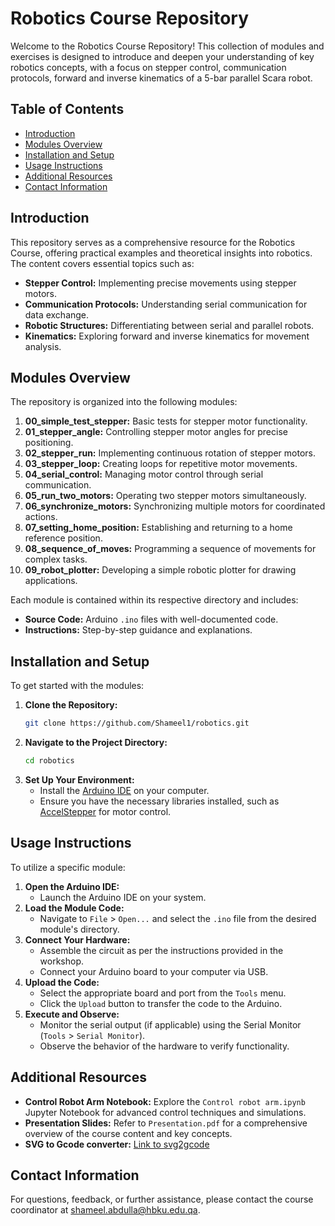 # Robotics Course Repository

Welcome to the Robotics Course Repository! This collection of modules and exercises is designed to introduce and deepen your understanding of key robotics concepts, with a focus on stepper control, communication protocols, forward and inverse kinematics of a 5-bar parallel Scara robot.

## Table of Contents

- [Introduction](#introduction)
- [Modules Overview](#modules-overview)
- [Installation and Setup](#installation-and-setup)
- [Usage Instructions](#usage-instructions)
- [Additional Resources](#additional-resources)
- [Contact Information](#contact-information)

## Introduction

This repository serves as a comprehensive resource for the Robotics Course, offering practical examples and theoretical insights into robotics. The content covers essential topics such as:

- **Stepper Control:** Implementing precise movements using stepper motors.
- **Communication Protocols:** Understanding serial communication for data exchange.
- **Robotic Structures:** Differentiating between serial and parallel robots.
- **Kinematics:** Exploring forward and inverse kinematics for movement analysis.

## Modules Overview

The repository is organized into the following modules:

1. **00_simple_test_stepper:** Basic tests for stepper motor functionality.
2. **01_stepper_angle:** Controlling stepper motor angles for precise positioning.
3. **02_stepper_run:** Implementing continuous rotation of stepper motors.
4. **03_stepper_loop:** Creating loops for repetitive motor movements.
5. **04_serial_control:** Managing motor control through serial communication.
6. **05_run_two_motors:** Operating two stepper motors simultaneously.
7. **06_synchronize_motors:** Synchronizing multiple motors for coordinated actions.
8. **07_setting_home_position:** Establishing and returning to a home reference position.
9. **08_sequence_of_moves:** Programming a sequence of movements for complex tasks.
10. **09_robot_plotter:** Developing a simple robotic plotter for drawing applications.

Each module is contained within its respective directory and includes:

- **Source Code:** Arduino `.ino` files with well-documented code.
- **Instructions:** Step-by-step guidance and explanations.

## Installation and Setup

To get started with the modules:

1. **Clone the Repository:**
   ```bash
   git clone https://github.com/Shameel1/robotics.git
2. **Navigate to the Project Directory:**
   ```bash
   cd robotics
   ```
3. **Set Up Your Environment:**
   - Install the [Arduino IDE](https://www.arduino.cc/en/software) on your computer.
   - Ensure you have the necessary libraries installed, such as [AccelStepper](https://www.airspayce.com/mikem/arduino/AccelStepper/) for motor control.

## Usage Instructions

To utilize a specific module:

1. **Open the Arduino IDE:**
   - Launch the Arduino IDE on your system.
2. **Load the Module Code:**
   - Navigate to `File` > `Open...` and select the `.ino` file from the desired module's directory.
3. **Connect Your Hardware:**
   - Assemble the circuit as per the instructions provided in the workshop.
   - Connect your Arduino board to your computer via USB.
4. **Upload the Code:**
   - Select the appropriate board and port from the `Tools` menu.
   - Click the `Upload` button to transfer the code to the Arduino.
5. **Execute and Observe:**
   - Monitor the serial output (if applicable) using the Serial Monitor (`Tools` > `Serial Monitor`).
   - Observe the behavior of the hardware to verify functionality.

## Additional Resources

- **Control Robot Arm Notebook:** Explore the `Control robot arm.ipynb` Jupyter Notebook for advanced control techniques and simulations.
- **Presentation Slides:** Refer to `Presentation.pdf` for a comprehensive overview of the course content and key concepts.
- **SVG to Gcode converter:** [Link to svg2gcode](https://sameer.github.io/svg2gcode/)

## Contact Information

For questions, feedback, or further assistance, please contact the course coordinator at [shameel.abdulla@hbku.edu.qa](mailto:shameel.abdulla@hbku.edu.qa).